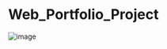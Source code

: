 # Web_Portfolio_Project

![image](https://github.com/bsankar1993/Web_Portfolio_Project/assets/147022707/c6687b99-81d3-4d05-a5c7-5f21cdc869df)
